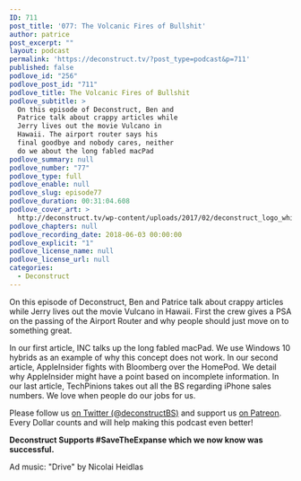 ```yaml
---
ID: 711
post_title: '077: The Volcanic Fires of Bullshit'
author: patrice
post_excerpt: ""
layout: podcast
permalink: 'https://deconstruct.tv/?post_type=podcast&p=711'
published: false
podlove_id: "256"
podlove_post_id: "711"
podlove_title: The Volcanic Fires of Bullshit
podlove_subtitle: >
  On this episode of Deconstruct, Ben and
  Patrice talk about crappy articles while
  Jerry lives out the movie Vulcano in
  Hawaii. The airport router says his
  final goodbye and nobody cares, neither
  do we about the long fabled macPad
podlove_summary: null
podlove_number: "77"
podlove_type: full
podlove_enable: null
podlove_slug: episode77
podlove_duration: 00:31:04.608
podlove_cover_art: >
  http://deconstruct.tv/wp-content/uploads/2017/02/deconstruct_logo_white.png
podlove_chapters: null
podlove_recording_date: 2018-06-03 00:00:00
podlove_explicit: "1"
podlove_license_name: null
podlove_license_url: null
categories:
  - Deconstruct
---
```

<p> On this episode of Deconstruct, Ben and Patrice talk about crappy articles while Jerry lives out the movie Vulcano in Hawaii.  First the crew gives a PSA on the passing of the Airport Router and why people should just move on to something great.</p>
<p>In our first article, INC talks up the long fabled macPad.  We use Windows 10 hybrids as an example of why this concept does not work.   In our second article, AppleInsider fights with Bloomberg over the HomePod.  We detail why AppleInsider might have a point based on incomplete information.  In our last article, TechPinions takes out all the BS regarding iPhone sales numbers.  We love when people do our jobs for us.</p>
<p>Please follow us <a href="http://twitter.com/deconstructBS">on Twitter (@deconstructBS)</a> and support us <a href="http://patreon.com/deconstruct">on Patreon</a>. Every Dollar counts and will help making this podcast even better!</p>
<p><strong>Deconstruct Supports #SaveTheExpanse which we now know was successful.</strong></p>
<p>Ad music: "Drive" by Nicolai Heidlas</p>